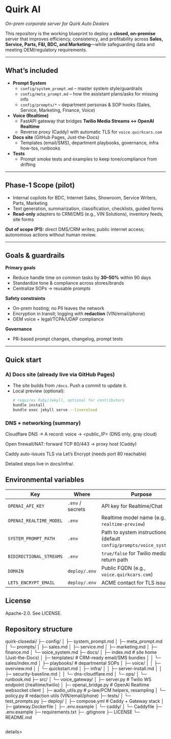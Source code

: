 # Quirk AI 
_On-prem corporate server for Quirk Auto Dealers_

This repository is the working blueprint to deploy a **closed, on-premise** server that improves efficiency, consistency, and profitability across **Sales, Service, Parts, F&I, BDC, and Marketing**—while safeguarding data and meeting OEM/regulatory requirements.

---

## What’s included

- **Prompt System**
  - `config/system_prompt.md` – master system style/guardrails  
  - `config/meta_prompt.md` – how the assistant plans/asks for missing info  
  - `config/prompts/*` – department personas & SOP hooks (Sales, Service, Marketing, Finance, Voice)
- **Voice (Realtime)**
  - FastAPI gateway that bridges **Twilio Media Streams ↔ OpenAI Realtime**
  - Reverse proxy (Caddy) with automatic TLS for `voice.quirkcars.com`
- **Docs site** (GitHub Pages, Just-the-Docs)
  - Templates (email/SMS), department playbooks, governance, infra how-tos, runbooks
- **Tests**
  - Prompt smoke tests and examples to keep tone/compliance from drifting

---

## Phase-1 Scope (pilot)

- Internal copilots for BDC, Internet Sales, Showroom, Service Writers, Parts, Marketing  
- Text generation, summarization, classification, checklists, guided forms  
- **Read-only** adapters to CRM/DMS (e.g., VIN Solutions), inventory feeds, site forms

**Out of scope (P1):** direct DMS/CRM writes; public internet access; autonomous actions without human review.

---

## Goals & guardrails

**Primary goals**
- Reduce handle time on common tasks by **30–50%** within 90 days  
- Standardize tone & compliance across stores/brands  
- Centralize SOPs → reusable prompts

**Safety constraints**
- On-prem hosting; no PII leaves the network  
- Encryption in transit; logging with **redaction** (VIN/email/phone)  
- OEM voice + legal/TCPA/UDAP compliance

**Governance**
- PR-based prompt changes, changelog, prompt tests

---

## Quick start

### A) Docs site (already live via GitHub Pages)
- The site builds from `/docs`. Push a commit to update it.
- Local preview (optional):
  ```bash
  # requires Ruby/Jekyll, optional for contributors
  bundle install
  bundle exec jekyll serve --livereload

### DNS + networking (summary)
  Cloudflare DNS → A record: voice → <public_IP> (DNS only, gray cloud)

Open firewall/NAT: forward TCP 80/443 → proxy host (Caddy)

Caddy auto-issues TLS via Let’s Encrypt (needs port 80 reachable)

Detailed steps live in docs/infra/.

## Environmental variables

| Key                     | Where            | Purpose                                                                |
| ----------------------- | ---------------- | ---------------------------------------------------------------------- |
| `OPENAI_API_KEY`        | `.env` / secrets | API key for Realtime/Chat                                              |
| `OPENAI_REALTIME_MODEL` | `.env`           | Realtime model name (e.g., `gpt-realtime-preview`)                     |
| `SYSTEM_PROMPT_PATH`    | `.env`           | Path to system instructions (default `config/prompts/voice_system.md`) |
| `BIDIRECTIONAL_STREAMS` | `.env`           | `true/false` for Twilio media return path                              |
| `DOMAIN`                | `deploy/.env`    | Public FQDN (e.g., `voice.quirkcars.com`)                              |
| `LETS_ENCRYPT_EMAIL`    | `deploy/.env`    | ACME contact for TLS issuance                                          |

## License

Apache-2.0. See LICENSE.

## Repository structure

</pre>
quirk-closedai/
├─ config/
│  ├─ system_prompt.md
│  ├─ meta_prompt.md
│  └─ prompts/
│     ├─ sales.md
│     ├─ service.md
│     ├─ marketing.md
│     ├─ finance.md
│     └─ voice_system.md
├─ docs/
│  ├─ index.md                           # site home (Just-the-Docs)
│  ├─ templates/                         # CRM-ready email/SMS bundles
│  │  └─ sales/index.md
│  ├─ playbooks/                         # departmental SOPs
│  ├─ voice/
│  │  ├─ overview.md
│  │  └─ quickstart.md
│  ├─ infra/
│  │  ├─ server-install.md
│  │  ├─ security-baseline.md
│  │  └─ dns-cloudflare.md
│  └─ ops/
│     └─ runbook.md
├─ src/
│  └─ voice_gateway/
│     ├─ server.py                       # Twilio WS endpoint (/realtime/twilio)
│     ├─ openai_bridge.py                # OpenAI Realtime websocket client
│     ├─ audio_utils.py                  # μ-law/PCM helpers, resampling
│     └─ policy.py                       # redaction utils (VIN/email/phone)
├─ tests/
│  └─ test_prompts.py
├─ deploy/
│  ├─ compose.yml                        # Caddy + Gateway stack
│  ├─ gateway.Dockerfile
│  ├─ .env.example
│  └─ caddy/
│     └─ Caddyfile
├─ .env.example
├─ requirements.txt
├─ .gitignore
├─ LICENSE
└─ README.md
<pre>
</pre>details>
